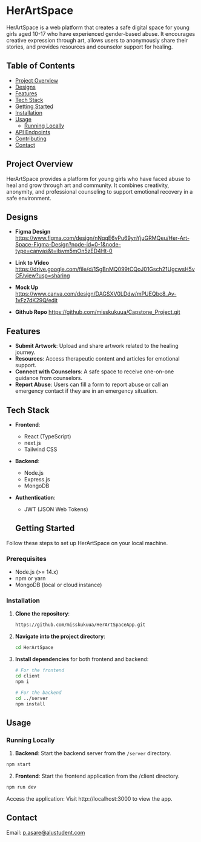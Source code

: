 # HerArtSpace

HerArtSpace is a web platform that creates a safe digital space for young girls aged 10-17 who have experienced gender-based abuse. It encourages creative expression through art, allows users to anonymously share their stories, and provides resources and counselor support for healing. 


## Table of Contents

- [Project Overview](#project-overview)
- [Designs](#Designs)
- [Features](#features)
- [Tech Stack](#tech-stack)
- [Getting Started](#getting-started)
- [Installation](#installation)
- [Usage](#usage)
  - [Running Locally](#running-locally)
- [API Endpoints](#api-endpoints)
- [Contributing](#contributing)
- [Contact](#contact)

## Project Overview

HerArtSpace provides a platform for young girls who have faced abuse to heal and grow through art and community. It combines creativity, anonymity, and professional counseling to support emotional recovery in a safe environment.

## Designs

- **Figma Design**
https://www.figma.com/design/nNqqE6vPu69ynYjuGRMQeu/Her-Art-Space-Figma-Design?node-id=0-1&node-type=canvas&t=ilsvm5mOn5zED4Ht-0


- **Link to Video**
https://drive.google.com/file/d/1SgBnMQ099tCQoJ01Gsch21UgcwsH5vCF/view?usp=sharing

- **Mock Up**
https://www.canva.com/design/DAGSXV0LDdw/mPUEQbc8_Av-1vFz7dK29Q/edit

- **Github Repo**
https://github.com/misskukuua/Capstone_Project.git

## Features

- **Submit Artwork**: Upload and share artwork related to the healing journey.
- **Resources**: Access therapeutic content and articles for emotional support.
- **Connect with Counselors**: A safe space to receive one-on-one guidance from counselors.
- **Report Abuse**: Users can fill a form to report abuse or call an emergency contact if they are in an emergency situation.

## Tech Stack

- **Frontend**:
  - React (TypeScript)
  - next.js
  - Tailwind CSS

- **Backend**:
  - Node.js
  - Express.js
  - MongoDB

- **Authentication**:
  - JWT (JSON Web Tokens)


  ## Getting Started

Follow these steps to set up HerArtSpace on your local machine.

### Prerequisites

- Node.js (>= 14.x)
- npm or yarn
- MongoDB (local or cloud instance)


### Installation

1. **Clone the repository**:
    ```bash
    https://github.com/misskukuua/HerArtSpaceApp.git
    ```

2. **Navigate into the project directory**:
    ```bash
    cd HerArtSpace
    ```

3. **Install dependencies** for both frontend and backend:
    ```bash
    # For the frontend
    cd client
    npm i

    # For the backend
    cd ../server
    npm install
    ```

## Usage

### Running Locally


1. **Backend**: Start the backend server from the `/server` directory.
```bash
npm start
```

2. **Frontend**: Start the frontend application from the /client directory.
```bash
npm run dev
```

Access the application: Visit http://localhost:3000 to view the app.

## Contact
Email: p.asare@alustudent.com

